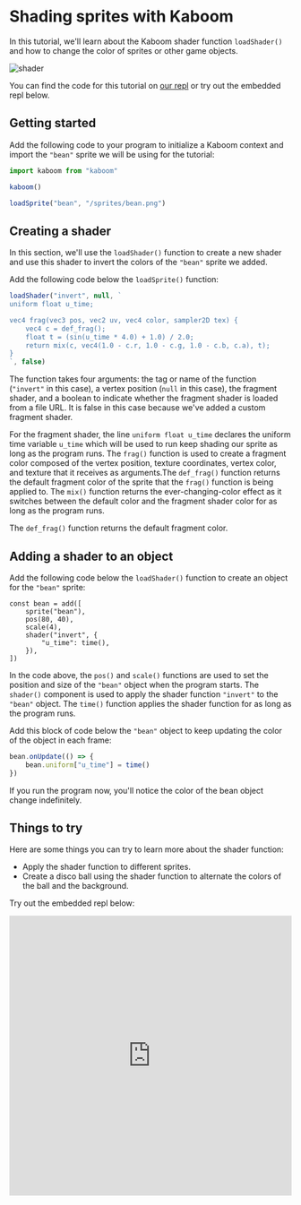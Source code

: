 # Shading sprites with Kaboom

In this tutorial, we'll learn about the Kaboom shader function `loadShader()` and how to change the color of sprites or other game objects.

![shader](shader.png)

You can find the code for this tutorial on [our repl](https://replit.com/@ritza/shade-sprites) or try out the embedded repl below.

## Getting started

Add the following code to your program to initialize a Kaboom context and import the `"bean"` sprite we will be using for the tutorial:

```javascript
import kaboom from "kaboom"

kaboom()

loadSprite("bean", "/sprites/bean.png")
```

## Creating a shader

In this section, we'll use the `loadShader()` function to create a new shader and use this shader to invert the colors of the `"bean"` sprite we added.

Add the following code below the `loadSprite()` function:


```javascript
loadShader("invert", null, `
uniform float u_time;

vec4 frag(vec3 pos, vec2 uv, vec4 color, sampler2D tex) {
	vec4 c = def_frag();
	float t = (sin(u_time * 4.0) + 1.0) / 2.0;
	return mix(c, vec4(1.0 - c.r, 1.0 - c.g, 1.0 - c.b, c.a), t);
}
`, false)

```

The function takes four arguments: the tag or name of the function (`"invert"` in this case), a vertex position (`null` in this case), the fragment shader, and a boolean to indicate whether the fragment shader is loaded from a file URL. It is false in this case because we've added a custom fragment shader.

For the fragment shader, the line `uniform float u_time` declares the uniform time variable `u_time` which will be used to run keep shading our sprite as long as the program runs. The `frag()` function is used to create a fragment color composed of the vertex position, texture coordinates, vertex color, and texture that it receives as arguments.The `def_frag()` function returns the default fragment color of the sprite that the `frag()` function is being applied to. The `mix()` function returns the ever-changing-color effect as it switches between the default color and the fragment shader color for as  long as the program runs.

The `def_frag()` function returns the default fragment color.

## Adding a shader to an object

Add the following code below the `loadShader()` function to create an object for the `"bean"` sprite:

```
const bean = add([
	sprite("bean"),
	pos(80, 40),
	scale(4),
	shader("invert", {
		"u_time": time(),
	}),
])
```

In the code above, the `pos()` and `scale()` functions are used to set the position and size of the `"bean"` object when the program starts. The `shader()` component is used to apply the shader function `"invert"` to the `"bean"` object. The `time()` function applies the shader function for as long as the program runs.

Add this block of code below the `"bean"` object to keep updating the color of the object in each frame:

```javascript
bean.onUpdate(() => {
	bean.uniform["u_time"] = time()
})

```

If you run the program now, you'll notice the color of the bean object change indefinitely.

## Things to try

Here are some things you can try to learn more about the shader function:

- Apply the shader function to different sprites.
- Create a disco ball using the shader function to alternate the colors of the ball and the background.

Try out the embedded repl below:
<iframe frameborder="0" width="100%" height="500px" src="https://replit.com/@ritza/shade-sprites?embed=true"></iframe>
